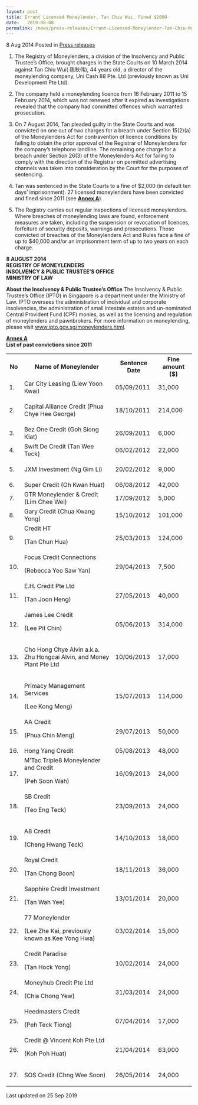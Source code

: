 ```yaml
---
layout: post
title: Errant Licensed Moneylender, Tan Chiu Wui, Fined $2000
date:   2019-08-08
permalink: /news/press-releases/Errant-Licensed-Moneylender-Tan-Chiu-Wui-Fined-2000
---
```



8 Aug 2014 Posted in [Press releases](/news/press-releases)

1. The Registry of Moneylenders, a division of the Insolvency and Public Trustee’s Office, brought charges in the State Courts on 10 March 2014 against Tan Chiu Wui( 陈秋伟), 44 years old, a director of the moneylending company, Uni Cash 88 Pte. Ltd (previously known as Uni Development Pte Ltd).

2. The company held a moneylending licence from 16 February 2011 to 15 February 2014, which was not renewed after it expired as investigations revealed that the company had committed offences which warranted prosecution.

3. On 7 August 2014, Tan pleaded guilty in the State Courts and was convicted on one out of two charges for a breach under Section 15(2)(a) of the Moneylenders Act for contravention of licence conditions by failing to obtain the prior approval of the Registrar of Moneylenders for the company’s telephone landline. The remaining one charge for a breach under Section 26(3) of the Moneylenders Act for failing to comply with the direction of the Registrar on permitted advertising channels was taken into consideration by the Court for the purposes of sentencing.

4. Tan was sentenced in the State Courts to a fine of $2,000 (in default ten days’ imprisonment). 27 licensed moneylenders have been convicted and fined since 2011 (see **<u>Annex A</u>**). 

5. The Registry carries out regular inspections of licensed moneylenders. Where breaches of moneylending laws are found, enforcement measures are taken, including the suspension or revocation of licences, forfeiture of security deposits, warnings and prosecutions. Those convicted of breaches of the Moneylenders Act and Rules face a fine of up to $40,000 and/or an imprisonment term of up to two years on each charge.

**8 AUGUST 2014**  
**REGISTRY OF MONEYLENDERS**  
**INSOLVENCY & PUBLIC TRUSTEE’S OFFICE**  
**MINISTRY OF LAW**


**About the Insolvency & Public Trustee’s Office**
The Insolvency & Public Trustee’s Office (IPTO) in Singapore is a department under the Ministry of Law. IPTO oversees the administration of individual and corporate insolvencies, the administration of small intestate estates and un-nominated Central Provident Fund (CPF) monies, as well as the licensing and regulation of moneylenders and pawnbrokers. For more information on moneylending, please visit www.ipto.gov.sg/moneylenders.html.

**<u>Annex A</u>**  
**List of past convictions since 2011**


<table class="table-h">
<tr>
<th>No</th> 
<th>Name of Moneylender</th>
<th>Sentence Date</th>
<th>Fine amount ($)</th>
 </tr>
<tr>
 <td>1.  </td>
 <td>Car City Leasing
(Liew Yoon Kwai)</td>
<td>05/09/2011</td>
<td>31,000</td>
</tr>
  
 <tr>
<td>2. </td>
 <td> 	

Capital Alliance Credit
(Phua Chye Hee George)</td>
 <td>18/10/2011</td>
 <td> 	
214,000</td>
</tr>
<tr>
<td>3.</td>
<td>Bez One Credit
(Goh Siong Kiat)</td>
<td>26/09/2011</td>
 <td>6,000</td>
  </tr>
  
 <tr>
 <td>4. </td>
 <td>Swift De Credit
(Tan Wee Teck)</td>
 <td>06/02/2012</td>
<td>22,000</td>
  </tr>
  
  <tr>
  <td>5. </td>
 <td> 	

JXM Investment
(Ng Gim Li)</td>
 <td>20/02/2012</td>
<td> 	
9,000</td>
  </tr>
  
  
  <tr>
 <td>6.</td>
<td>Super Credit
(Oh Kwan Huat)</td>
<td>06/08/2012</td>
 <td> 	
42,000</td>

  
 </tr>
 <tr>
 <td>7.</td>
 <td>GTR Moneylender & Credit
(Lim Chee Wei)</td>
 <td>17/09/2012</td>
 <td>5,000</td>
 </tr>
  
  
 <tr>
 <td>8.</td>
 <td>Gary Credit 
(Chua Kwang Yong)</td>
  <td>
15/10/2012</td>
 <td>101,000</td>
  </tr>
  
  <tr>
  <td>9.</td>
<td>Credit HT

(Tan Chun Hua)</td>
 <td>25/03/2013</td>
<td> 	
124,000</td>
 </tr>
  
<tr>
<td>10.</td>
 <td>Focus Credit Connections

(Rebecca Yeo Saw Yan)</td>
 <td>29/04/2013</td>
 <td> 	
7,500</td>
  </tr>
  <tr>
  <td>11.</td>
  <td>E.H. Credit Pte Ltd

(Tan Joon Heng)</td>
<td>27/05/2013</td>
<td>40,000</td>
  </tr>
  
  <tr>
  <td>12.</td>
  <td>James Lee Credit

(Lee Pit Chin)</td>
<td>05/06/2013</td>
<td>314,000</td>
 </tr>
  <tr>
  <td>13.</td>
 <td> 	

Cho Hong Chye Alvin a.k.a. Zhu Hongcai Alvin, and Money Plant Pte Ltd</td>
 <td>10/06/2013</td>
 <td>17,000</td>
  </tr>
  
  <tr>
  <td>14.</td>
 <td> 	

Primacy Management Services

(Lee Kong Meng)</td>
  <td>15/07/2013</td>
  <td>114,000</td>
  </tr>
  
  <tr>
  <td>15.</td>
  <td>AA Credit

(Phua Chin Meng)</td>
<td>29/07/2013</td>
 <td>50,000</td>

  </tr>
  <tr>
  <td>16.</td>
 <td>Hong Yang Credit</td>
<td>05/08/2013</td>
<td>48,000</td>
 </tr>
  
  <tr>
<td>17.</td>
 <td>M’Tac Triple8 Moneylender and Credit

(Peh Soon Wah)</td>
 <td>16/09/2013</td>
 <td>24,000</td>
  </tr>
  <tr>
  <td>18.</td>
  <td>SB Credit

(Teo Eng Teck)</td>
  <td>23/09/2013</td>
  <td>24,000</td>
  </tr>
  
  <tr>
  <td>19.</td>
  <td> 	

A8 Credit

(Cheng Hwang Teck)</td>
<td>14/10/2013</td>
 <td> 	
18,000</td>
  </tr>
  
  <tr>
  <td>20.</td>
<td>Royal Credit

(Tan Chong Boon)</td>
 <td>18/11/2013</td>
 <td>36,000</td>
</tr>
<tr>
 <td>21.</td>
 <td>Sapphire Credit Investment

(Tan Wah Yee)</td>
<td>13/01/2014</td>
<td>20,000</td>
  </tr>
  
  <tr>
  <td>22.</td>
 <td>77 Moneylender

(Lee Zhe Kai, previously known as Kee Yong Hwa)</td>
<td>03/02/2014</td>
  <td>15,000</td>
 </tr>
  
  <tr>
  <td>23.</td>
  <td>Credit Paradise

(Tan Hock Yong)</td>
<td>10/02/2014</td>
 <td> 	

24,000</td>
  </tr>
  
  <tr>
  <td>24.</td>
<td>Moneyhub Credit Pte Ltd

(Chia Chong Yew)</td>
  <td>31/03/2014</td>
 <td> 	

24,000</td>
 </tr>
  
  <tr>
  <td>25.</td>
 <td>Heedmasters Credit

(Peh Teck Tiong)</td>
 <td>07/04/2014</td>
 <td> 	

17,000</td>
  <tr>
  <td>26.</td>
   <td>Credit @ Vincent Koh Pte Ltd

(Koh Poh Huat)</td>
  <td>21/04/2014</td>
 <td>63,000</td>
  
  
  </tr>
  <tr>
  <td>27.</td>
  <td>SOS Credit (Chng Wee Soon)</td>
  <td> 	

26/05/2014</td>
  <td>24,000</td>
  </tr>
  
</table>

<p class="right-side-updated">Last updated on 25 Sep 2019</p>
